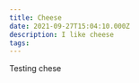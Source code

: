 ```yaml
---
title: Cheese
date: 2021-09-27T15:04:10.000Z
description: I like cheese
tags:
---
```


Testing chese